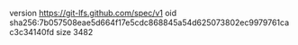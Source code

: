 version https://git-lfs.github.com/spec/v1
oid sha256:7b057508eae5d664f17e5cdc868845a54d625073802ec9979761cac3c34140fd
size 3482
